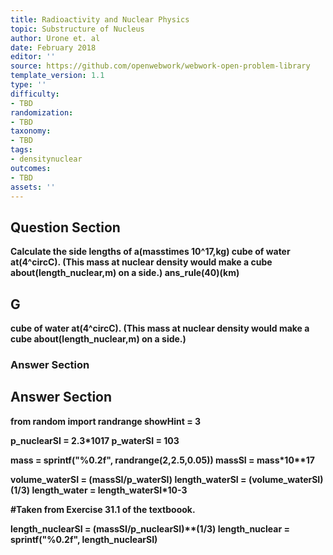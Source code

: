```yaml
---
title: Radioactivity and Nuclear Physics
topic: Substructure of Nucleus
author: Urone et. al
date: February 2018
editor: ''
source: https://github.com/openwebwork/webwork-open-problem-library
template_version: 1.1
type: ''
difficulty:
- TBD
randomization:
- TBD
taxonomy:
- TBD
tags:
- densitynuclear
outcomes:
- TBD
assets: ''
---
```


## Question Section 

<b>
Calculate the side lengths of a(masstimes 10^17,kg) cube of water at(4^circC). (This mass at nuclear density would make a cube about(length_nuclear,m) on a side.)
ans_rule(40)(km)

## G
cube of water at(4^circC). (This mass at nuclear density would make a cube about(length_nuclear,m) on a side.)
### Answer Section


## Answer Section

from random import randrange
showHint = 3

p_nuclearSI = 2.3*10**17
p_waterSI = 10**3

mass = sprintf("%0.2f", randrange(2,2.5,0.05))
massSI = mass*10**17

volume_waterSI = (massSI/p_waterSI)
length_waterSI = (volume_waterSI)**(1/3)
length_water = length_waterSI*10**-3

#Taken from Exercise 31.1 of the textboook.

length_nuclearSI = (massSI/p_nuclearSI)**(1/3)
length_nuclear = sprintf("%0.2f", length_nuclearSI)